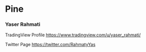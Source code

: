 # Pine
### Yaser Rahmati

TradingView Profile
https://www.tradingview.com/u/yaser_rahmati/

Twitter Page
https://twitter.com/RahmatyYas
